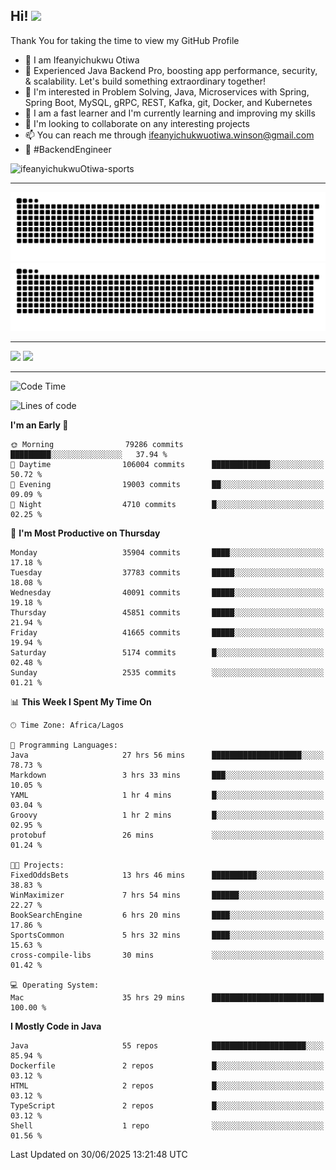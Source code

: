 <!-- BLOG-POST-LIST:START --><!-- BLOG-POST-LIST:END -->

## Hi! <img src="https://media.giphy.com/media/hvRJCLFzcasrR4ia7z/giphy.gif" width="4%"> 

Thank You for taking the time to view my GitHub Profile

- 👋 I am Ifeanyichukwu Otiwa
- 🚀 Experienced Java Backend Pro, boosting app performance, security, & scalability. Let's build something extraordinary together!
- 👀 I'm interested in Problem Solving, Java, Microservices with Spring, Spring Boot, MySQL, gRPC, REST, Kafka, git, Docker, and Kubernetes
- 🌱 I am a fast learner and I'm currently learning and improving my skills
- 💞️ I'm looking to collaborate on any interesting projects
- 📫 You can reach me through ifeanyichukwuotiwa.winson@gmail.com
- 🚀 #BackendEngineer

<p align="left" marginTop="10px"> <img src="https://komarev.com/ghpvc/?username=ifeanyichukwuOtiwa-sports&label=Profile%20views&color=0e75b6&style=for-the-badge" alt="ifeanyichukwuOtiwa-sports" /> </p>

***

<!--🐍📈SNAKEGRAPH / 🌐WEBSITE: https://github.com/Platane/snk -->
![github contribution grid snake animation](https://raw.githubusercontent.com/ifeanyichukwuOtiwa-sports/ifeanyichukwuOtiwa-sports/output/github-contribution-grid-snake-dark.svg#gh-dark-mode-only)![github contribution grid snake animation](https://raw.githubusercontent.com/ifeanyichukwuOtiwa-sports/ifeanyichukwuOtiwa-sports/output/github-contribution-grid-snake.svg#gh-light-mode-only)

***

<p float="left">
  <img float="left" src="https://github-readme-stats.vercel.app/api?username=ifeanyichukwuOtiwa-sports&count_private=true&include_all_commits=true&theme=react&show_icons=true" />
  <img float="right" src="https://github-readme-stats.vercel.app/api/top-langs/?username=ifeanyichukwuOtiwa-sports&layout=compact&show_icons=true&theme=react" /> 
</p>

***



<!--START_SECTION:waka-->
![Code Time](http://img.shields.io/badge/Code%20Time-3%2C903%20hrs%2040%20mins-blue)

![Lines of code](https://img.shields.io/badge/From%20Hello%20World%20I%27ve%20Written-55.6%20million%20lines%20of%20code-blue)

**I'm an Early 🐤** 

```text
🌞 Morning                79286 commits       █████████░░░░░░░░░░░░░░░░   37.94 % 
🌆 Daytime                106004 commits      █████████████░░░░░░░░░░░░   50.72 % 
🌃 Evening                19003 commits       ██░░░░░░░░░░░░░░░░░░░░░░░   09.09 % 
🌙 Night                  4710 commits        █░░░░░░░░░░░░░░░░░░░░░░░░   02.25 % 
```
📅 **I'm Most Productive on Thursday** 

```text
Monday                   35904 commits       ████░░░░░░░░░░░░░░░░░░░░░   17.18 % 
Tuesday                  37783 commits       █████░░░░░░░░░░░░░░░░░░░░   18.08 % 
Wednesday                40091 commits       █████░░░░░░░░░░░░░░░░░░░░   19.18 % 
Thursday                 45851 commits       █████░░░░░░░░░░░░░░░░░░░░   21.94 % 
Friday                   41665 commits       █████░░░░░░░░░░░░░░░░░░░░   19.94 % 
Saturday                 5174 commits        █░░░░░░░░░░░░░░░░░░░░░░░░   02.48 % 
Sunday                   2535 commits        ░░░░░░░░░░░░░░░░░░░░░░░░░   01.21 % 
```


📊 **This Week I Spent My Time On** 

```text
🕑︎ Time Zone: Africa/Lagos

💬 Programming Languages: 
Java                     27 hrs 56 mins      ████████████████████░░░░░   78.73 % 
Markdown                 3 hrs 33 mins       ███░░░░░░░░░░░░░░░░░░░░░░   10.05 % 
YAML                     1 hr 4 mins         █░░░░░░░░░░░░░░░░░░░░░░░░   03.04 % 
Groovy                   1 hr 2 mins         █░░░░░░░░░░░░░░░░░░░░░░░░   02.95 % 
protobuf                 26 mins             ░░░░░░░░░░░░░░░░░░░░░░░░░   01.24 % 

🐱‍💻 Projects: 
FixedOddsBets            13 hrs 46 mins      ██████████░░░░░░░░░░░░░░░   38.83 % 
WinMaximizer             7 hrs 54 mins       ██████░░░░░░░░░░░░░░░░░░░   22.27 % 
BookSearchEngine         6 hrs 20 mins       ████░░░░░░░░░░░░░░░░░░░░░   17.86 % 
SportsCommon             5 hrs 32 mins       ████░░░░░░░░░░░░░░░░░░░░░   15.63 % 
cross-compile-libs       30 mins             ░░░░░░░░░░░░░░░░░░░░░░░░░   01.42 % 

💻 Operating System: 
Mac                      35 hrs 29 mins      █████████████████████████   100.00 % 
```

**I Mostly Code in Java** 

```text
Java                     55 repos            █████████████████████░░░░   85.94 % 
Dockerfile               2 repos             █░░░░░░░░░░░░░░░░░░░░░░░░   03.12 % 
HTML                     2 repos             █░░░░░░░░░░░░░░░░░░░░░░░░   03.12 % 
TypeScript               2 repos             █░░░░░░░░░░░░░░░░░░░░░░░░   03.12 % 
Shell                    1 repo              ░░░░░░░░░░░░░░░░░░░░░░░░░   01.56 % 
```




 Last Updated on 30/06/2025 13:21:48 UTC
<!--END_SECTION:waka-->

<!--
<p align="center">
![trophy](https://github-profile-trophy.vercel.app/?username=ifeanyichukwuOtiwa-sports&theme=onedark) (https://github.com/ryo-ma/github-profile-trophy)
</p>
-->

<!---
ifeanyi-otiwa/ifeanyi-otiwa is a ✨ special ✨ repository because its `README.md` (this file) appears on your GitHub profile.
You can click the Preview link to take a look at your changes.
--->
